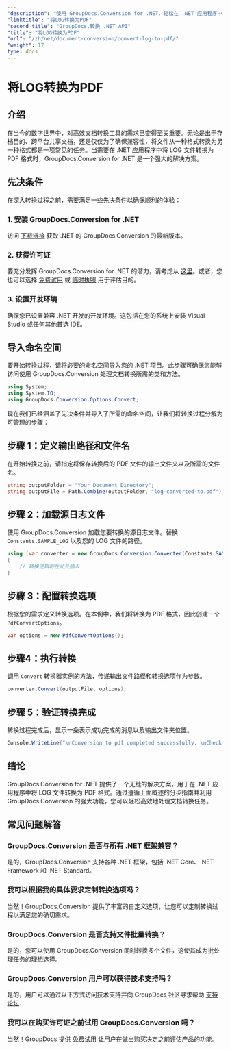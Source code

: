 ```yaml
---
"description": "使用 GroupDocs.Conversion for .NET，轻松在 .NET 应用程序中将 LOG 文件转换为 PDF 格式。请按照我们的分步指南进行文档转换。"
"linktitle": "将LOG转换为PDF"
"second_title": "GroupDocs.转换 .NET API"
"title": "将LOG转换为PDF"
"url": "/zh/net/document-conversion/convert-log-to-pdf/"
"weight": 17
type: docs
---
```

# 将LOG转换为PDF

## 介绍
在当今的数字世界中，对高效文档转换工具的需求已变得至关重要。无论是出于存档目的、跨平台共享文档，还是仅仅为了确保兼容性，将文件从一种格式转换为另一种格式都是一项常见的任务。当需要在 .NET 应用程序中将 LOG 文件转换为 PDF 格式时，GroupDocs.Conversion for .NET 是一个强大的解决方案。
## 先决条件
在深入转换过程之前，需要满足一些先决条件以确保顺利的体验：
### 1. 安装 GroupDocs.Conversion for .NET
访问 [下载链接](https://releases.groupdocs.com/conversion/net/) 获取 .NET 的 GroupDocs.Conversion 的最新版本。
### 2. 获得许可证
要充分发挥 GroupDocs.Conversion for .NET 的潜力，请考虑从 [这里](https://purchase.groupdocs.com/buy)。或者，您也可以选择 [免费试用](https://releases.groupdocs.com/) 或 [临时执照](https://purchase.groupdocs.com/temporary-license/) 用于评估目的。
### 3. 设置开发环境
确保您已设置兼容 .NET 开发的开发环境。这包括在您的系统上安装 Visual Studio 或任何其他首选 IDE。

## 导入命名空间
要开始转换过程，请将必要的命名空间导入您的 .NET 项目。此步骤可确保您能够访问使用 GroupDocs.Conversion 处理文档转换所需的类和方法。
```csharp
using System;
using System.IO;
using GroupDocs.Conversion.Options.Convert;
```

现在我们已经涵盖了先决条件并导入了所需的命名空间，让我们将转换过程分解为可管理的步骤：
## 步骤 1：定义输出路径和文件名
在开始转换之前，请指定将保存转换后的 PDF 文件的输出文件夹以及所需的文件名。
```csharp
string outputFolder = "Your Document Directory";
string outputFile = Path.Combine(outputFolder, "log-converted-to.pdf");
```
## 步骤 2：加载源日志文件
使用 GroupDocs.Conversion 加载您要转换的源日志文件。替换 `Constants.SAMPLE_LOG` 以及您的 LOG 文件的路径。
```csharp
using (var converter = new GroupDocs.Conversion.Converter(Constants.SAMPLE_LOG))
{
    // 转换逻辑将在此处插入
}
```
## 步骤 3：配置转换选项
根据您的需求定义转换选项。在本例中，我们将转换为 PDF 格式，因此创建一个 `PdfConvertOptions`。
```csharp
var options = new PdfConvertOptions();
```
## 步骤4：执行转换
调用 `Convert` 转换器实例的方法，传递输出文件路径和转换选项作为参数。
```csharp
converter.Convert(outputFile, options);
```
## 步骤 5：验证转换完成
转换过程完成后，显示一条表示成功完成的消息以及输出文件夹位置。
```csharp
Console.WriteLine("\nConversion to pdf completed successfully. \nCheck output in {0}", outputFolder);
```

## 结论
GroupDocs.Conversion for .NET 提供了一个无缝的解决方案，用于在 .NET 应用程序中将 LOG 文件转换为 PDF 格式。通过遵循上面概述的分步指南并利用 GroupDocs.Conversion 的强大功能，您可以轻松高效地处理文档转换任务。
## 常见问题解答
### GroupDocs.Conversion 是否与所有 .NET 框架兼容？
是的，GroupDocs.Conversion 支持各种 .NET 框架，包括 .NET Core、.NET Framework 和 .NET Standard。
### 我可以根据我的具体要求定制转换选项吗？
当然！GroupDocs.Conversion 提供了丰富的自定义选项，让您可以定制转换过程以满足您的确切需求。
### GroupDocs.Conversion 是否支持文件批量转换？
是的，您可以使用 GroupDocs.Conversion 同时转换多个文件，这使其成为批处理任务的理想选择。
### GroupDocs.Conversion 用户可以获得技术支持吗？
是的，用户可以通过以下方式访问技术支持并向 GroupDocs 社区寻求帮助 [支持论坛](https://forum。groupdocs.com/c/conversion/11).
### 我可以在购买许可证之前试用 GroupDocs.Conversion 吗？
当然！GroupDocs 提供 [免费试用](https://releases.groupdocs.com/) 让用户在做出购买决定之前评估产品的功能。